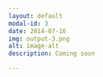 ```yaml
---
layout: default
modal-id: 3
date: 2014-07-16
img: output-3.png
alt: image-alt
description: Coming soon

---
```

